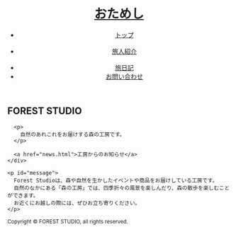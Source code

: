 <!DOCTYPE html>
<html lang="ja">
<head>
  <meta charset="utf-8">
  <link rel="stylesheet" href="default.css">
  <title>旅のおすすめ</title>
</head>
<body id="posts">
  <header>
    <h1><a href="index.html"><img src="img/logo.png" alt="">おためし</a></h1>
    <nav>
      <ul>
        <li><a href="index.html">トップ</a></li>
        <li><a href="news.html">旅人紹介</a></li>
        <li><a href="about.html">旅日記</a></li>
        <li><a href="contact.html">お問い合わせ</a></li>
      </ul>
    </nav>
  </header>
  <section>
    <div id="photo">
    <h1>FOREST STUDIO</h1>

      <p>
        自然のあれこれをお届けする森の工房です。
      </p>

      <a href="news.html">工房からのお知らせ</a>
    </div>

    <p id="message">
      Forest Studioは、森や自然を生かしたイベントや商品をお届けしている工房です。
      自然のなかにある「森の工房」では、四季折々の風景を楽しんだり、森の散歩を楽しむことができます。
      お近くにお越しの際には、ぜひお立ち寄りください。
    </p>
</section>
  <footer>
    <small>Copyright &copy; FOREST STUDIO, all rights reserved.</small>
  </footer>
</body>
</html>
